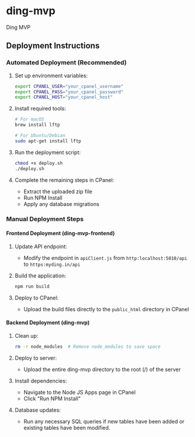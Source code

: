 # ding-mvp
Ding MVP

## Deployment Instructions

### Automated Deployment (Recommended)

1. Set up environment variables:
   ```bash
   export CPANEL_USER="your_cpanel_username"
   export CPANEL_PASS="your_cpanel_password"
   export CPANEL_HOST="your_cpanel_host"
   ```

2. Install required tools:
   ```bash
   # For macOS
   brew install lftp
   
   # For Ubuntu/Debian
   sudo apt-get install lftp
   ```

3. Run the deployment script:
   ```bash
   chmod +x deploy.sh
   ./deploy.sh
   ```

4. Complete the remaining steps in CPanel:
   - Extract the uploaded zip file
   - Run NPM Install
   - Apply any database migrations

### Manual Deployment Steps

#### Frontend Deployment (ding-mvp-frontend)

1. Update API endpoint:
   - Modify the endpoint in `apiClient.js` from `http:localhost:5010/api` to `https:myding.in/api`

2. Build the application:
   ```bash
   npm run build
   ```

3. Deploy to CPanel:
   - Upload the build files directly to the `public_html` directory in CPanel

#### Backend Deployment (ding-mvp)

1. Clean up:
   ```bash
   rm -r node_modules  # Remove node_modules to save space
   ```

2. Deploy to server:
   - Upload the entire ding-mvp directory to the root (/) of the server

3. Install dependencies:
   - Navigate to the Node JS Apps page in CPanel
   - Click "Run NPM Install"

4. Database updates:
   - Run any necessary SQL queries if new tables have been added or existing tables have been modified.
